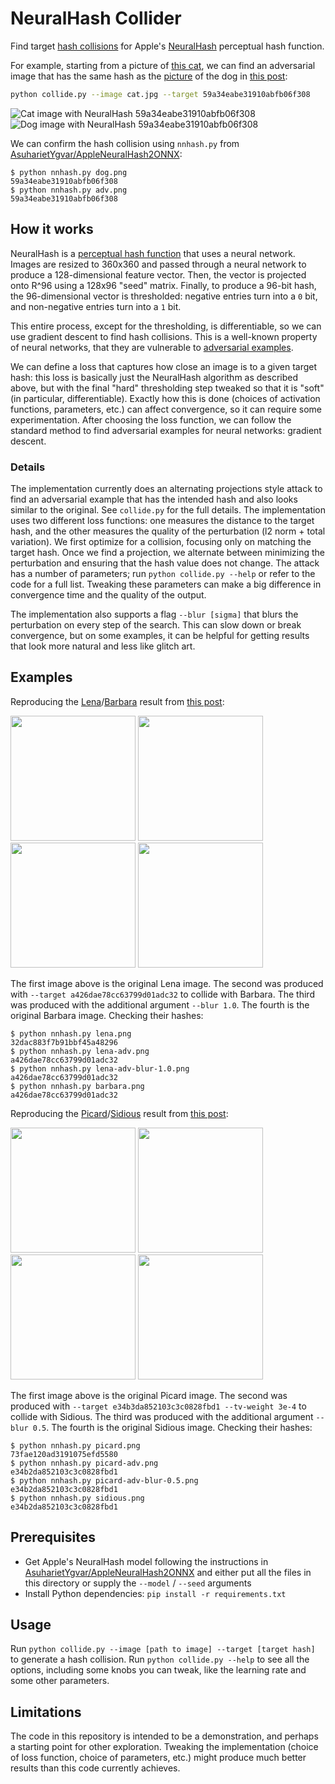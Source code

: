 # NeuralHash Collider

Find target [hash collisions] for Apple's [NeuralHash] perceptual hash function.

For example, starting from a picture of [this
cat](https://github.com/anishathalye/neural-hash-collider/raw/assets/cat.jpg),
we can find an adversarial image that has the same hash as the
[picture](https://user-images.githubusercontent.com/1328/129860794-e7eb0132-d929-4c9d-b92e-4e4faba9e849.png)
of the dog in [this post][hash collisions]:

```bash
python collide.py --image cat.jpg --target 59a34eabe31910abfb06f308
```

![Cat image with NeuralHash 59a34eabe31910abfb06f308](https://raw.githubusercontent.com/anishathalye/neural-hash-collider/assets/cat-adv.png) ![Dog image with NeuralHash 59a34eabe31910abfb06f308](https://raw.githubusercontent.com/anishathalye/neural-hash-collider/assets/dog.png)

We can confirm the hash collision using `nnhash.py` from
[AsuharietYgvar/AppleNeuralHash2ONNX]:

```console
$ python nnhash.py dog.png
59a34eabe31910abfb06f308
$ python nnhash.py adv.png
59a34eabe31910abfb06f308
```

[hash collisions]: https://github.com/AsuharietYgvar/AppleNeuralHash2ONNX/issues/1
[NeuralHash]: https://www.apple.com/child-safety/pdf/CSAM_Detection_Technical_Summary.pdf

## How it works

NeuralHash is a [perceptual hash
function](https://en.wikipedia.org/wiki/Perceptual_hashing) that uses a neural
network. Images are resized to 360x360 and passed through a neural network to
produce a 128-dimensional feature vector. Then, the vector is projected onto
R^96 using a 128x96 "seed" matrix. Finally, to produce a 96-bit hash, the
96-dimensional vector is thresholded: negative entries turn into a `0` bit, and
non-negative entries turn into a `1` bit.

This entire process, except for the thresholding, is differentiable, so we can
use gradient descent to find hash collisions. This is a well-known property of
neural networks, that they are vulnerable to [adversarial
examples](https://arxiv.org/abs/1312.6199).

We can define a loss that captures how close an image is to a given target
hash: this loss is basically just the NeuralHash algorithm as described above,
but with the final "hard" thresholding step tweaked so that it is "soft" (in
particular, differentiable). Exactly how this is done (choices of activation
functions, parameters, etc.) can affect convergence, so it can require some
experimentation. After choosing the loss function, we can follow the standard
method to find adversarial examples for neural networks: gradient descent.

### Details

The implementation currently does an alternating projections style attack to
find an adversarial example that has the intended hash and also looks similar
to the original. See `collide.py` for the full details. The implementation uses
two different loss functions: one measures the distance to the target hash, and
the other measures the quality of the perturbation (l2 norm + total variation).
We first optimize for a collision, focusing only on matching the target hash.
Once we find a projection, we alternate between minimizing the perturbation and
ensuring that the hash value does not change. The attack has a number of
parameters; run `python collide.py --help` or refer to the code for a full
list. Tweaking these parameters can make a big difference in convergence time
and the quality of the output.

The implementation also supports a flag `--blur [sigma]` that blurs the
perturbation on every step of the search. This can slow down or break
convergence, but on some examples, it can be helpful for getting results that
look more natural and less like glitch art.

## Examples

Reproducing the [Lena](https://raw.githubusercontent.com/anishathalye/neural-hash-collider/assets/lena.png)/[Barbara](https://raw.githubusercontent.com/anishathalye/neural-hash-collider/assets/barbara.png) result from [this post](https://github.com/AsuharietYgvar/AppleNeuralHash2ONNX/issues/1#issuecomment-903094036):

<img width="200" src="https://raw.githubusercontent.com/anishathalye/neural-hash-collider/assets/lena.png"></img> <img width="200" src="https://raw.githubusercontent.com/anishathalye/neural-hash-collider/assets/lena-adv.png"></img> <img width="200" src="https://raw.githubusercontent.com/anishathalye/neural-hash-collider/assets/lena-adv-blur-1.0.png"></img> <img width="200" src="https://raw.githubusercontent.com/anishathalye/neural-hash-collider/assets/barbara.png"></img>

The first image above is the original Lena image. The second was produced with `--target a426dae78cc63799d01adc32` to collide with Barbara. The third was produced with the additional argument `--blur 1.0`. The fourth is the original Barbara image. Checking their hashes:

```console
$ python nnhash.py lena.png
32dac883f7b91bbf45a48296
$ python nnhash.py lena-adv.png
a426dae78cc63799d01adc32
$ python nnhash.py lena-adv-blur-1.0.png
a426dae78cc63799d01adc32
$ python nnhash.py barbara.png
a426dae78cc63799d01adc32
```

Reproducing the [Picard](https://raw.githubusercontent.com/anishathalye/neural-hash-collider/assets/picard.png)/[Sidious](https://raw.githubusercontent.com/anishathalye/neural-hash-collider/assets/sidious.png) result from [this post](https://github.com/anishathalye/neural-hash-collider/issues/4):

<img width="200" src="https://raw.githubusercontent.com/anishathalye/neural-hash-collider/assets/picard.png"></img> <img width="200" src="https://raw.githubusercontent.com/anishathalye/neural-hash-collider/assets/picard-adv.png"></img> <img width="200" src="https://raw.githubusercontent.com/anishathalye/neural-hash-collider/assets/picard-adv-blur-0.5.png"></img> <img width="200" src="https://raw.githubusercontent.com/anishathalye/neural-hash-collider/assets/sidious.png"></img>

The first image above is the original Picard image. The second was produced with `--target e34b3da852103c3c0828fbd1 --tv-weight 3e-4` to collide with Sidious. The third was produced with the additional argument `--blur 0.5`. The fourth is the original Sidious image. Checking their hashes:

```console
$ python nnhash.py picard.png
73fae120ad3191075efd5580
$ python nnhash.py picard-adv.png
e34b2da852103c3c0828fbd1
$ python nnhash.py picard-adv-blur-0.5.png
e34b2da852103c3c0828fbd1
$ python nnhash.py sidious.png
e34b2da852103c3c0828fbd1
```

## Prerequisites

- Get Apple's NeuralHash model following the instructions in
  [AsuharietYgvar/AppleNeuralHash2ONNX] and either put all the
  files in this directory or supply the `--model` / `--seed` arguments
- Install Python dependencies: `pip install -r requirements.txt`

[AsuharietYgvar/AppleNeuralHash2ONNX]: https://github.com/AsuharietYgvar/AppleNeuralHash2ONNX

## Usage

Run `python collide.py --image [path to image] --target [target hash]` to
generate a hash collision. Run `python collide.py --help` to see all the
options, including some knobs you can tweak, like the learning rate and some
other parameters.

## Limitations

The code in this repository is intended to be a demonstration, and perhaps a
starting point for other exploration. Tweaking the implementation (choice of
loss function, choice of parameters, etc.) might produce much better results
than this code currently achieves.
